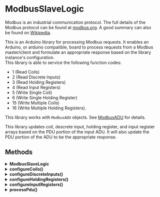 # ModbusSlaveLogic

Modbus is an industrial communication protocol. The full details of the Modbus protocol can be found at [modbus.org](https://modbus.org). A good summary can also be found on [Wikipedia](https://en.wikipedia.org/wiki/Modbus).

This is an Arduino library for processing Modbus requests. It enables an Arduino, or arduino compatible, board to process requests from a Modbus master/client and formulate an appropriate response based on the library instance's configuration.  
This library is able to service the following function codes:  
- 1 (Read Coils)
- 2 (Read Discrete Inputs)
- 3 (Read Holding Registers)
- 4 (Read Input Registers)
- 5 (Write Single Coil)
- 6 (Write Single Holding Register)
- 15 (Write Multiple Coils)
- 16 (Write Multiple Holding Registers).

This library works with `ModbusADU` objects. See [ModbusADU](https://github.com/CMB27/ModbusADU) for details.

This library updates coil, descrete input, holding register, and input register arrays based on the PDU portion of the input ADU.
It will also update the PDU portion of the ADU to be the appropriate response.



## Methods



<details><summary id="modbusslavelogic-1"><strong>ModbusSlaveLogic</strong></summary>
  <blockquote>

### Description
Creates a `ModbusSlaveLogic` object.

### Example
``` C++
# include <ModbusSlaveLogic.h>

ModbusSlaveLogic modbusLogic;
```

  </blockquote>
</details>



<details><summary id="configurecoils"><strong>configureCoils()</strong></summary>
  <blockquote>

### Description
Tells the library where coil data is stored and the number of coils.
If this function is not run, the library will assume there are no coils.

### Syntax
`modbusLogic.configureCoils(coils, numCoils)`

### Parameters
- `modbusLogic`: a `ModbusSlaveLogic` object.
- `coils`: an array of coil values. Allowed data types: array of `bool`.
- `numCoils`: the number of coils. This value must not be larger than the size of the array. Allowed data types: `uint16_t`.

  </blockquote>
</details>



<details><summary id="configurediscreteinputs"><strong>configureDiscreteInputs()</strong></summary>
  <blockquote>

### Description
Tells the library where to read discrete input data and the number of discrete inputs.
If this function is not run, the library will assume there are no discrete inputs.

### Syntax
`modbusLogic.configureDiscreteInputs(discreteInputs, numDiscreteInputs)`

### Parameters
- `modbusLogic`: a `ModbusSlaveLogic` object.
- `discreteInputs`: an array of discrete input values. Allowed data types: array of `bool`.
- `numDiscreteInputs`: the number of discrete inputs. This value must not be larger than the size of the array. Allowed data types: `uint16_t`.

  </blockquote>
</details>



<details><summary id="configureholdingregisters"><strong>configureHoldingRegisters()</strong></summary>
  <blockquote>

### Description
Tells the library where holding register data is stored and the number of holding registers.
If this function is not run, the library will assume there are no holding registers.

### Syntax
`modbusLogic.configureHoldingRegisters(holdingRegisters, numHoldingRegisters)`

### Parameters
- `modbusLogic`: a `ModbusSlaveLogic` object.
- `holdingRegisters`: an array of holding register values. Allowed data types: array of `uint16_t`.
- `numHoldingRegisters`: the number of holding registers. This value must not be larger than the size of the array. Allowed data types: `uint16_t`.

  </blockquote>
</details>



<details><summary id="configureinputregisters"><strong>configureInputRegisters()</strong></summary>
  <blockquote>

### Description
Tells the library where to read input register data and the number of input registers.
If this function is not run, the library will assume there are no input registers.

### Syntax
`modbusLogic.configureInputRegisters(inputRegisters, numInputRegisters)`

### Parameters
- `modbusLogic`: a `ModbusSlaveLogic` object.
- `inputRegisters`: an array of input register values. Allowed data types: array of `uint16_t`.
- `numInputRegisters`: the number of input registers. This value must not be larger than the size of the array. Allowed data types: `uint16_t`.

  </blockquote>
</details>



<details><summary id="processpdu"><strong>processPdu()</strong></summary>
  <blockquote>

### Description
If a valid write request is submitted in the adu, it will update the appropriate data array, and modify the adu to be the correct acknowledgment response.
If a valid read request is submitted, it will modify the adu to be the correct response with the requested data from the appropriate array.
If an invalid request is submitted, it will modify the adu to be an exception response as per the Modbus specification.

### Syntax
`modbusLogic.processPdu(adu)`

### Parameters
- `modbusLogic`: a `ModbusSlaveLogic` object.
- `adu`: a `ModbusADU` object.

  </blockquote>
</details>


